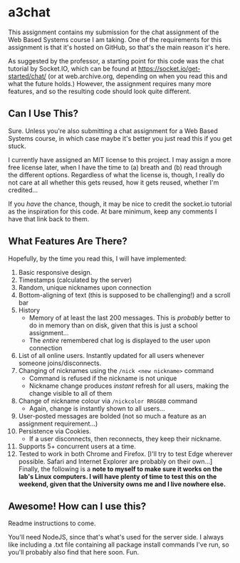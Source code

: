 # a3chat
This assignment contains my submission for the chat assignment of the Web Based Systems course I am taking. One of the requirements for this assignment is that it's hosted on GitHub, so that's the main reason it's here.

As suggested by the professor, a starting point for this code was the chat tutorial by Socket.IO, which can be found at https://socket.io/get-started/chat/ (or at web.archive.org, depending on when you read this and what the future holds.) However, the assignment requires many more features, and so the resulting code should look quite different.

## Can I Use This?

Sure. Unless you're also submitting a chat assignment for a Web Based Systems course, in which case maybe it's better you just read this if you get stuck.

I currently have assigned an MIT license to this project. I may assign a more free license later, when I have the time to (a) breath and (b) read through the different options. Regardless of what the license is, though, I really do not care at all whether this gets reused, how it gets reused, whether I'm credited...

If you *have* the chance, though, it may be nice to credit the socket.io tutorial as the inspiration for this code. At bare minimum, keep any comments I have that link back to them.

## What Features Are There?

Hopefully, by the time you read this, I will have implemented:
1. Basic responsive design.
2. Timestamps (calculated by the server)
3. Random, unique nicknames upon connection
4. Bottom-aligning of text (this is supposed to be challenging!) and a scroll bar
5. History
    + Memory of at least the last 200 messages. This is *probably* better to do in memory than on disk, given that this is just a school assignment...
    + The *entire* remembered chat log is displayed to the user upon connection
6. List of all online users. Instantly updated for all users whenever someone joins/disconnects.
7. Changing of nicknames using the `/nick <new nickname>` command
    + Command is refused if the nickname is not unique
    + Nickname change produces *instant* refresh for all users, making the change visible to all of them
8. Change of nickname colour via `/nickcolor RRGGBB` command
    + Again, change is instantly shown to all users...
9. User-posted messages are bolded (not so much a feature as an assignment requirement...)
10. Persistence via Cookies.
    + If a user disconnects, then reconnects, they keep their nickname.
11. Supports 5+ concurrent users at a time.
12. Tested to work in both Chrome and Firefox. \[I'll try to test Edge wherever possible. Safari and Internet Explorer are probably on their own...\]
Finally, the following is a **note to myself to make sure it works on the lab's Linux computers. I will have plenty of time to test this on the weekend, given that the University owns me and I live nowhere else.**

## Awesome! How can I use this?
Readme instructions to come.

You'll need NodeJS, since that's what's used for the server side. I always like including a .txt file containing all package install commands I've run, so you'll probably also find that here soon. Fun.





